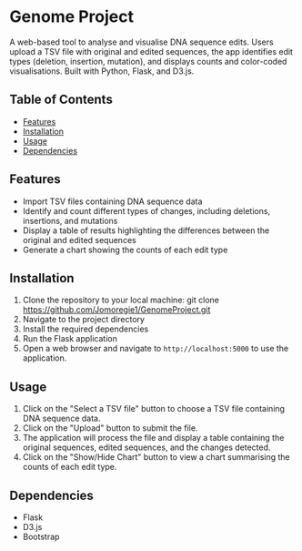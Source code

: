 # Genome Project
A web-based tool to analyse and visualise DNA sequence edits. Users upload a TSV file with original and edited sequences, the app identifies edit types (deletion, insertion, mutation), and displays counts and color-coded visualisations. Built with Python, Flask, and D3.js.

## Table of Contents

- [Features](#features)
- [Installation](#installation)
- [Usage](#usage)
- [Dependencies](#dependencies)

## Features

- Import TSV files containing DNA sequence data
- Identify and count different types of changes, including deletions, insertions, and mutations
- Display a table of results highlighting the differences between the original and edited sequences
- Generate a chart showing the counts of each edit type

## Installation

1. Clone the repository to your local machine: git clone https://github.com/Jomoregie1/GenomeProject.git
2. Navigate to the project directory
3. Install the required dependencies
4. Run the Flask application
5. Open a web browser and navigate to `http://localhost:5000` to use the application.

## Usage

1. Click on the "Select a TSV file" button to choose a TSV file containing DNA sequence data.
2. Click on the "Upload" button to submit the file.
3. The application will process the file and display a table containing the original sequences, edited sequences, and the changes detected.
4. Click on the "Show/Hide Chart" button to view a chart summarising the counts of each edit type.

## Dependencies

- Flask
- D3.js
- Bootstrap
